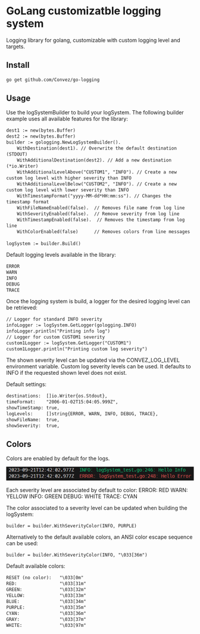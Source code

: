 # GoLang customizatble logging system

Logging library for golang, customizable with custom logging level and targets.


## Install

``` bash
go get github.com/Convez/go-logging
```

## Usage
Use the logSystemBuilder to build your logSystem.
The following builder example uses all available features for the library:
```golang
dest1 := new(bytes.Buffer)
dest2 := new(bytes.Buffer)
builder := gologging.NewLogSystemBuilder().
    WithDestination(dest1). // Overwrite the default destination (STDOUT)
    WithAdditionalDestination(dest2). // Add a new destination (*io.Writer)
    WithAdditionalLevelAbove("CUSTOM1", "INFO"). // Create a new custom log level with higher severity than INFO
    WithAdditionalLevelBelow("CUSTOM2", "INFO"). // Create a new custom log level with lower severity than INFO
    WithTimestampFormat("yyyy-MM-dd*HH:mm:ss"). // Changes the timestamp format
    WithFileNameEnabled(false).  // Removes file name from log line
    WithSeverityEnabled(false).  // Remove severity from log line
    WithTimestampEnabled(false).  // Removes the timestamp from log line
    WithColorEnabled(false)      // Removes colors from line messages

logSystem := builder.Build()
```
Default logging levels available in the library:

    ERROR
    WARN 
    INFO 
    DEBUG
    TRACE


Once the logging system is build, a logger for the desired logging level can be retrieved:

```golang
// Logger for standard INFO severity
infoLogger := logSystem.GetLogger(gologging.INFO)
infoLogger.println("Printing info log")
// Logger for custom CUSTOM1 severity
custom1Logger := logSystem.GetLogger("CUSTOM1")
custom1Logger.println("Printing custom log severity")
```

The shown severity level can be updated via the CONVEZ_LOG_LEVEL environment variable.
Custom log severity levels can be used. It defaults to INFO if the requested shown level does not exist.

Default settings:

    destinations:  []io.Writer{os.Stdout},
    timeFormat:    "2006-01-02T15:04:05.999Z",
    showTimeStamp: true,
    logLevels:     []string{ERROR, WARN, INFO, DEBUG, TRACE},
    showFileName:  true,
    showSeverity:  true,

## Colors
Colors are enabled by default for the logs.

![Colors image](assets/colors.png)

Each severity level are associated by default to color:
    ERROR: RED
    WARN: YELLOW 
    INFO: GREEN 
    DEBUG: WHITE 
    TRACE: CYAN

The color associated to a severity level can be updated when building the logSystem:

```golang
builder = builder.WithSeverityColor(INFO, PURPLE)
```
Alternatively to the default available colors, an ANSI color escape sequence can be used:

```golang
builder = builder.WithSeverityColor(INFO, "\033[36m")
```

Default available colors:

	RESET (no color):   "\033[0m"
	RED:                "\033[31m"
	GREEN:              "\033[32m"
	YELLOW:             "\033[33m"
	BLUE:               "\033[34m"
	PURPLE:             "\033[35m"
	CYAN:               "\033[36m"
	GRAY:               "\033[37m"
	WHITE:              "\033[97m"